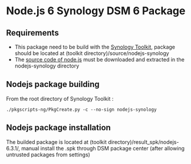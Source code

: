 # Node.js 6 Synology DSM 6 Package
## Requirements
* This package need to be build with the [Synology Toolkit](https://developer.synology.com/developer-guide/create_package/install_toolkit.html), package should be located at (toolkit directory)/source/nodejs-synology 
* The [source code of node.js](https://nodejs.org/dist/v6.3.1/node-v6.3.1.tar.gz) must be downloaded and extracted in the nodejs-synology directory

## Nodejs package building
From the root directory of Synology Toolkit :
```
./pkgscripts-ng/PkgCreate.py -c --no-sign nodejs-synology
```

## Nodejs package installation
The builded package is located at (toolkit directory)/result_spk/nodejs-6.3.1/, manual install the .spk through DSM package center (after allowing untrusted packages from settings)
